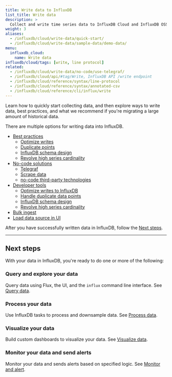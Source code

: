 ```yaml
---
title: Write data to InfluxDB
list_title: Write data
description: >
  Collect and write time series data to InfluxDB Cloud and InfluxDB OSS.
weight: 3
aliases:
  - /influxdb/cloud/write-data/quick-start/
  - /influxdb/cloud/write-data/sample-data/demo-data/
menu:
  influxdb_cloud:
    name: Write data
influxdb/cloud/tags: [write, line protocol]
related:
  - /influxdb/cloud/write-data/no-code/use-telegraf/
  - /influxdb/cloud/api/#tag/Write, InfluxDB API /write endpoint
  - /influxdb/cloud/reference/syntax/line-protocol
  - /influxdb/cloud/reference/syntax/annotated-csv
  - /influxdb/cloud/reference/cli/influx/write
---
```


Learn how to quickly start collecting data, and then explore ways to write data, best practices, and what we recommend if you're migrating a large amount of historical data.

There are multiple options for writing data into InfluxDB.

  - [Best practices](/influxdb/cloud/write-data/best-practices/)
     - [Optimize writes](/influxdb/v2.0/write-data/best-practices/optimize-writes/)
     - [Duplicate points](/influxdb/v2.0/write-data/best-practices/duplicate-points/)
     - [InfluxDB schema design](/influxdb/v2.0/write-data/best-practices/schema-design/)
     - [Revolve high series cardinality](/influxdb/v2.0/write-data/best-practices/resolve-high-cardinality/)
  - [No-code solutions](/influxdb/cloud/write-data/no-code)
     - [Telegraf](/influxdb/v2.0/write-data/no-code/use-telegraf/)
     - [Scrape data](/influxdb/v2.0/write-data/no-code/scrape-data/)
     - [no-code third-party technologies](/influxdb/v2.0/write-data/no-code/third-party/)
  - [Developer tools](/influxdb/cloud/write-data/developer-tools)
     - [Optimize writes to InfluxDB](/influxdb/cloud/write-data/best-practices/optimize-writes/)
     - [Handle duplicate data points](/influxdb/cloud/write-data/best-practices/duplicate-points/)
     - [InfluxDB schema design](/influxdb/cloud/write-data/best-practices/schema-design/)
     - [Revolve high series cardinality](/influxdb/cloud/write-data/best-practices/resolve-high-cardinality/)
  - [Bulk ingest](/influxdb/cloud/write-data/bulk-ingest-cloud/)
  - [Load data source in UI](/influxdb/cloud/write-data/load-data/)

After you have successfully written data in InfluxDB, follow the [Next steps](#next-steps). 

---

## Next steps
With your data in InfluxDB, you're ready to do one or more of the following:

### Query and explore your data
Query data using Flux, the UI, and the `influx` command line interface.
See [Query data](/influxdb/cloud/query-data/).

### Process your data
Use InfluxDB tasks to process and downsample data. See [Process data](/influxdb/cloud/process-data/).

### Visualize your data
Build custom dashboards to visualize your data.
See [Visualize data](/influxdb/cloud/visualize-data/).

### Monitor your data and send alerts
Monitor your data and sends alerts based on specified logic.
See [Monitor and alert](/influxdb/cloud/monitor-alert/).
